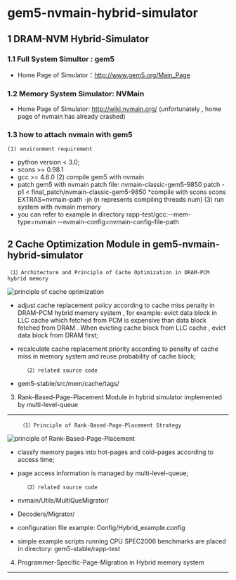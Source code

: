 # gem5-nvmain-hybrid-simulator
1 DRAM-NVM Hybrid-Simulator
-----------------------------
### 1.1 Full System Simultor : gem5
* Home Page of Simulator：http://www.gem5.org/Main_Page

### 1.2 Memory System Simulator: NVMain
* Home Page of Simulator: http://wiki.nvmain.org/    (unfortunately , home page of nvmain has already crashed)

### 1.3 how to attach nvmain with gem5
    (1) environment requirement
* python version < 3.0; 
* scons >= 0.98.1
* gcc >= 4.6.0
    (2) compile gem5 with nvmain
* patch gem5 with nvmain patch file: nvmain-classic-gem5-9850
    patch -p1 < final_patch/nvmain-classic-gem5-9850
*compile with scons
    scons EXTRAS=nvmain-path -jn (n represents compiling threads num)
    (3) run system with nvmain memory
* you can refer to example in directory rapp-test/gcc:--mem-type=nvmain --nvmain-config=nvmain-config-file-path

2 Cache Optimization Module in gem5-nvmain-hybrid-simulator
--------------------------------
    （1）Architecture and Principle of Cache Optimization in DRAM-PCM hybrid memory 
![principle of cache optimization](https://raw.github.com/cyjseagull/gem5-nvmain-hybrid-simulator/master/images/cache-optimization.png)
* adjust cache replacement policy according to cache miss penalty in DRAM-PCM hybrid memory system , for example: evict data block in LLC cache which fetched from PCM is expensive than data block fetched from DRAM . When evicting cache block from LLC cache , evict data block from DRAM first;
* recalculate cache replacement priority according to penalty of cache miss in memory system and reuse probability of cache block;

        （2）related source code
* gem5-stable/src/mem/cache/tags/
  
3. Rank-Based-Page-Placement Module in hybrid simulator implemented by multi-level-queue
--------------------------------
        （1）Principle of Rank-Based-Page-Placement Strategy
![principle of Rank-Based-Page-Placement](https://raw.github.com/cyjseagull/gem5-nvmain-hybrid-simulator/master/images/MultiQue.PNG)
* classfy memory pages into hot-pages and cold-pages according to access time;
* page access information is managed by multi-level-queue;


        （2）related source code
* nvmain/Utils/MultiQueMigrator/
* Decoders/Migrator/
* configuration file example: Config/Hybrid_example.config
* simple example scripts running CPU SPEC2006 benchmarks are placed in directory: gem5-stable/rapp-test


4. Programmer-Specific-Page-Migration in Hybrid memory system
---------------------------------------




